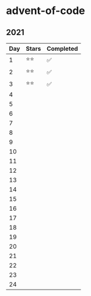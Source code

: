 # advent-of-code

## 2021

| Day    | Stars | Completed |
| -------| ----- | --------- |
| 1      | ⭐️⭐️  | ✅         |
| 2      | ⭐️⭐️  | ✅         |
| 3      | ⭐️⭐️  | ✅         |
| 4      |       |            |
| 5      |       |            |
| 6      |       |            |
| 7      |       |            |
| 8      |       |            |
| 9      |       |            |
| 10     |       |            |
| 11     |       |            |
| 12     |       |            |
| 13     |       |            |
| 14     |       |            |
| 15     |       |            |
| 16     |       |            |
| 17     |       |            |
| 18     |       |            |
| 19     |       |            |
| 20     |       |            |
| 21     |       |            |
| 22     |       |            |
| 23     |       |            |
| 24     |       |            |


